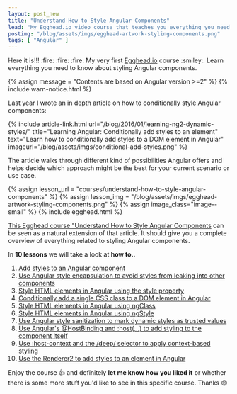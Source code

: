 ```yaml
---
layout: post_new
title: "Understand How to Style Angular Components"
lead: "My Egghead.io video course that teaches you everything you need to know about styling Angular components"
postimg: "/blog/assets/imgs/egghead-artwork-styling-components.png"
tags: [ "Angular" ]
---
```


<div class="article-intro">
	Here it is!!! :fire: :fire: :fire: My very first <a href="https://egghead.io/instructors/juri-strumpflohner">Egghead.io</a> course :smiley:. Learn everything you need to know about styling Angular components.
</div>

{% assign message = "Contents are based on Angular version >=2" %}
{% include warn-notice.html %}

Last year I wrote an in depth article on how to conditionally style Angular components:

{% include article-link.html
    url="/blog/2016/01/learning-ng2-dynamic-styles/"
    title="Learning Angular: Conditionally add styles to an element"
    text="Learn how to conditionally add styles to a DOM element in Angular"
    imageurl="/blog/assets/imgs/conditional-add-styles.png"
%}

The article walks through different kind of possibilities Angular offers and helps decide which approach might be the best for your current scenario or use case.

{% assign lesson_url = "courses/understand-how-to-style-angular-components" %}
{% assign lesson_img = "/blog/assets/imgs/egghead-artwork-styling-components.png" %}
{% assign image_class="image--small" %}
{% include egghead.html %}

<!-- <figure class="image--small">
  <a href="https://egghead.io/courses/understand-how-to-style-angular-components">
    <img src="/blog/assets/imgs/egghead-artwork-styling-components.png" />
  </a>
</figure> -->

[This Egghead course "Understand How to Style Angular Components](https://egghead.io/courses/understand-how-to-style-angular-components) can be seen as a natural extension of that article. It should give you a complete overview of everything related to styling Angular components. 

In **10 lessons** we will take a look at **how to..**

1. [Add styles to an Angular component](https://egghead.io/lessons/add-styles-to-a-component-in-angular)
1. [Use Angular style encapsulation to avoid styles from leaking into other components](https://egghead.io/lessons/use-angular-style-encapsulation-to-avoid-styles-from-leaking-into-other-components)
1. [Style HTML elements in Angular using the style property](https://egghead.io/lessons/style-html-elements-in-angular-using-the-style-property)
1. [Conditionally add a single CSS class to a DOM element in Angular](https://egghead.io/lessons/conditionally-add-a-single-css-class-to-a-dom-element-in-angular)
1. [Style HTML elements in Angular using ngClass](https://egghead.io/lessons/style-html-elements-in-angular-using-ngclass)
1. [Style HTML elements in Angular using ngStyle](https://egghead.io/lessons/style-html-elements-in-angular-using-ngstyle)
1. [Use Angular style sanitization to mark dynamic styles as trusted values](https://egghead.io/lessons/use-angular-style-sanitization-to-mark-dynamic-styles-as-trusted-values)
1. [Use Angular's @HostBinding and :host(...) to add styling to the component itself](https://egghead.io/lessons/use-angular-s-hostbinding-and-host-to-add-styling-to-the-component-itself)
1. [Use :host-context and the /deep/ selector to apply context-based styling](https://egghead.io/lessons/use-host-context-and-the-deep-selector-to-apply-context-based-styling)
1. [Use the Renderer2 to add styles to an element in Angular](https://egghead.io/lessons/use-the-renderer2-to-add-styles-to-an-element-in-angular)

Enjoy the course :+1: and definitely **let me know how you liked it** or whether there is some more stuff you'd like to see in this specific course. Thanks :blush:
